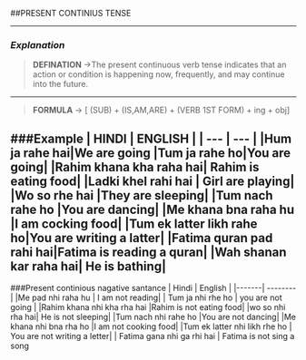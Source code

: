 ##PRESENT CONTINIUS TENSE
___
### *Explanation*

> **DEFINATION** ->The present continuous verb tense indicates that an action or condition is happening now, frequently, and may continue into the future.
 ---
 >**FORMULA** -> [ (SUB) + (IS,AM,ARE) + (VERB 1ST  FORM) + ing + obj]
 
###Example
   | HINDI  | ENGLISH  |
   | ---       | ---   |
   |Hum ja rahe hai|We are going
   |Tum ja rahe ho|You are going|
   |Rahim khana kha raha hai| Rahim is eating food|
   |Ladki khel rahi hai | Girl are playing|
   |Wo so rhe hai |They are sleeping|
   |Tum nach rahe ho |You are dancing|
   |Me khana bna raha hu |I am cocking food|
   |Tum ek latter likh rahe ho|You are writing a latter|
   |Fatima quran pad rahi hai|Fatima is reading a quran|
   |Wah shanan kar raha hai| He is bathing|
   ---
###Present continious nagative santance
| Hindi | English |
|-------| --------|
|Me pad nhi raha hu | I am not reading|
| Tum ja nhi rhe ho | you are not going |
|Rahim khana nhi kha rha hai |Rahim is not eating food|
|wo so nhi rha hai| He is not sleeping|
|Tum nach nhi rahe ho |You are not dancing|
|Me khana nhi bna rha ho |I am not cooking food|
|Tum ek latter nhi likh rhe ho | You are not writing a letter|
| Fatima gana nhi ga rhi hai | Fatima is not sing a song
